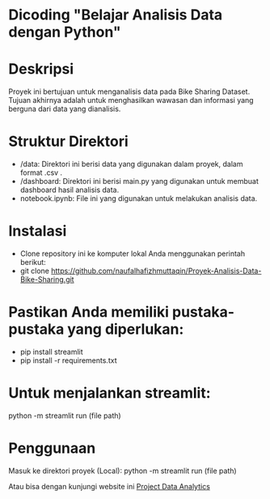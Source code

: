 # Dicoding "Belajar Analisis Data dengan Python"

# Deskripsi
Proyek ini bertujuan untuk menganalisis data pada Bike Sharing Dataset. Tujuan akhirnya adalah untuk menghasilkan wawasan dan informasi yang berguna dari data yang dianalisis.

# Struktur Direktori
* /data: Direktori ini berisi data yang digunakan dalam proyek, dalam format .csv .
* /dashboard: Direktori ini berisi main.py yang digunakan untuk membuat dashboard hasil analisis data.
* notebook.ipynb: File ini yang digunakan untuk melakukan analisis data.

# Instalasi
* Clone repository ini ke komputer lokal Anda menggunakan perintah berikut:
* git clone https://github.com/naufalhafizhmuttaqin/Proyek-Analisis-Data-Bike-Sharing.git

# Pastikan Anda memiliki pustaka-pustaka yang diperlukan:
* pip install streamlit
* pip install -r requirements.txt

# Untuk menjalankan streamlit:
python -m streamlit run (file path)

# Penggunaan
Masuk ke direktori proyek (Local):
python -m streamlit run (file path)

Atau bisa dengan kunjungi website ini [Project Data Analytics](https://nbuurd8xlymcsf9ab7sndt.streamlit.app/)
